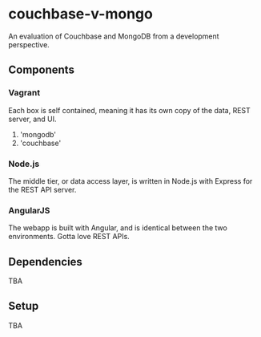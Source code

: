 # couchbase-v-mongo
An evaluation of Couchbase and MongoDB from a development perspective.

## Components
### Vagrant
Each box is self contained, meaning it has its own copy of the data, REST server, and UI.
  1. 'mongodb'
  2. 'couchbase'
  
### Node.js
The middle tier, or data access layer, is written in Node.js with Express for the REST API server.

### AngularJS
The webapp is built with Angular, and is identical between the two environments. Gotta love REST APIs.

## Dependencies
TBA

## Setup
TBA
